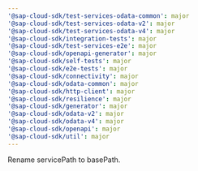 ```yaml
---
'@sap-cloud-sdk/test-services-odata-common': major
'@sap-cloud-sdk/test-services-odata-v2': major
'@sap-cloud-sdk/test-services-odata-v4': major
'@sap-cloud-sdk/integration-tests': major
'@sap-cloud-sdk/test-services-e2e': major
'@sap-cloud-sdk/openapi-generator': major
'@sap-cloud-sdk/self-tests': major
'@sap-cloud-sdk/e2e-tests': major
'@sap-cloud-sdk/connectivity': major
'@sap-cloud-sdk/odata-common': major
'@sap-cloud-sdk/http-client': major
'@sap-cloud-sdk/resilience': major
'@sap-cloud-sdk/generator': major
'@sap-cloud-sdk/odata-v2': major
'@sap-cloud-sdk/odata-v4': major
'@sap-cloud-sdk/openapi': major
'@sap-cloud-sdk/util': major
---
```


Rename servicePath to basePath.
